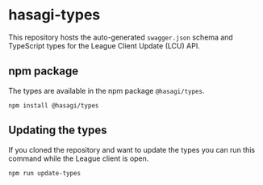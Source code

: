 # hasagi-types

This repository hosts the auto-generated `swagger.json` schema and TypeScript types for the League Client Update (LCU) API.

## npm package
The types are available in the npm package `@hasagi/types`.
```shell
npm install @hasagi/types
```

## Updating the types
If you cloned the repository and want to update the types you can run this command while the League client is open.
```shell
npm run update-types
```